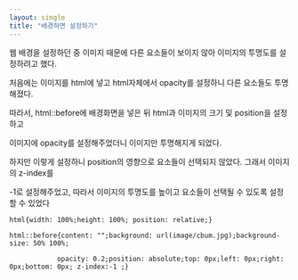 ```yaml
---
layout: single
title: "배경하면 설정하기"
---
```


웹 배경을 설정하던 중 이미지 때문에 다른 요소들이 보이지 않아 이미지의 투명도를 설정하려고 했다.

처음에는 이미지를 html에 넣고 html자체에서 opacity를 설정하니 다른 요소들도 투명해졌다.

따라서, html::before에 배경화면을 넣은 뒤 html과 이미지의 크기 및 position을 설정하고

이미지에 opacity를 설정해주었더니 이미지만 투명해지게 되었다.

하지만 이렇게 설정하니 position의 영향으로 요소들이 선택되지 않았다. 그래서 이미지의 z-index를

-1로 설정해주었고, 따라서 이미지의 투명도를 높이고 요소들이 선택될 수 있도록 설정할 수 있었다

```
html{width: 100%;height: 100%; position: relative;}

html::before{content: "";background: url(image/cbum.jpg);background-size: 50% 100%;
            
            opacity: 0.2;position: absolute;top: 0px;left: 0px;right: 0px;bottom: 0px; z-index:-1 ;}
